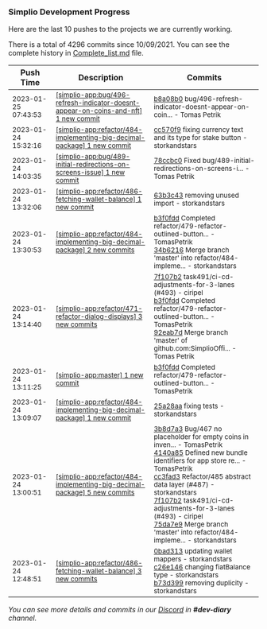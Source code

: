 
### Simplio Development Progress

Here are the last 10 pushes to the projects we are currently working.

There is a total of 4296 commits since 10/09/2021. You can see the complete history in
 [Complete_list.md](Complete_list.md) file.

| Push Time | Description | Commits |
| --- | --- | --- |
| <sub>2023-01-25 07:43:53</sub> | <sub>[[simplio-app:bug/496\-refresh\-indicator\-doesnt\-appear\-on\-coins\-and\-nft] 1 new commit](https://github.com/SimplioOfficial/simplio-app/commit/b8a08b053f114d4f0064c49186bb7d9762a7055d)</sub> | <sub>[b8a08b0](https://github.com/SimplioOfficial/simplio-app/commit/b8a08b053f114d4f0064c49186bb7d9762a7055d) bug/496-refresh-indicator-doesnt-appear-on-coin... - Tomas Petrik</sub> |
| <sub>2023-01-24 15:32:16</sub> | <sub>[[simplio-app:refactor/484\-implementing\-big\-decimal\-package] 1 new commit](https://github.com/SimplioOfficial/simplio-app/commit/cc570f9f0d572f350bd7c29d24eba9d49a6dbb84)</sub> | <sub>[cc570f9](https://github.com/SimplioOfficial/simplio-app/commit/cc570f9f0d572f350bd7c29d24eba9d49a6dbb84) fixing currency text and its type for stake button - storkandstars</sub> |
| <sub>2023-01-24 14:03:35</sub> | <sub>[[simplio-app:bug/489\-initial\-redirections\-on\-screens\-issue] 1 new commit](https://github.com/SimplioOfficial/simplio-app/commit/78ccbc0202e64281ddf63c5425eff503d23f26e7)</sub> | <sub>[78ccbc0](https://github.com/SimplioOfficial/simplio-app/commit/78ccbc0202e64281ddf63c5425eff503d23f26e7) Fixed bug/489-initial-redirections-on-screens-i... - Tomas Petrik</sub> |
| <sub>2023-01-24 13:32:06</sub> | <sub>[[simplio-app:refactor/486\-fetching\-wallet\-balance] 1 new commit](https://github.com/SimplioOfficial/simplio-app/commit/63b3c43d5416486299a6506bb7177de002c4d787)</sub> | <sub>[63b3c43](https://github.com/SimplioOfficial/simplio-app/commit/63b3c43d5416486299a6506bb7177de002c4d787) removing unused import - storkandstars</sub> |
| <sub>2023-01-24 13:30:53</sub> | <sub>[[simplio-app:refactor/484\-implementing\-big\-decimal\-package] 2 new commits](https://github.com/SimplioOfficial/simplio-app/compare/25a28aa8141e...34b62164a0f6)</sub> | <sub>[b3f0fdd](https://github.com/SimplioOfficial/simplio-app/commit/b3f0fdd345552049e935613a2a0aaf49b51ac8fa) Completed refactor/479-refactor-outlined-button... - TomasPetrik<br>[34b6216](https://github.com/SimplioOfficial/simplio-app/commit/34b62164a0f6a920e11750f56350ab9aa8be4028) Merge branch 'master' into refactor/484-impleme... - storkandstars</sub> |
| <sub>2023-01-24 13:14:40</sub> | <sub>[[simplio-app:refactor/471\-refactor\-dialog\-displays] 3 new commits](https://github.com/SimplioOfficial/simplio-app/compare/126a6e56a51c...92eab7d3e2b2)</sub> | <sub>[7f107b2](https://github.com/SimplioOfficial/simplio-app/commit/7f107b2a8b9b0512c210a6a6d593775e32f881f1) task491/ci-cd-adjustments-for-3-lanes (#493) - ciripel<br>[b3f0fdd](https://github.com/SimplioOfficial/simplio-app/commit/b3f0fdd345552049e935613a2a0aaf49b51ac8fa) Completed refactor/479-refactor-outlined-button... - TomasPetrik<br>[92eab7d](https://github.com/SimplioOfficial/simplio-app/commit/92eab7d3e2b248c1fbbb33d54b93047dcb396314) Merge branch 'master' of github.com:SimplioOffi... - Tomas Petrik</sub> |
| <sub>2023-01-24 13:11:25</sub> | <sub>[[simplio-app:master] 1 new commit](https://github.com/SimplioOfficial/simplio-app/commit/b3f0fdd345552049e935613a2a0aaf49b51ac8fa)</sub> | <sub>[b3f0fdd](https://github.com/SimplioOfficial/simplio-app/commit/b3f0fdd345552049e935613a2a0aaf49b51ac8fa) Completed refactor/479-refactor-outlined-button... - TomasPetrik</sub> |
| <sub>2023-01-24 13:09:07</sub> | <sub>[[simplio-app:refactor/484\-implementing\-big\-decimal\-package] 1 new commit](https://github.com/SimplioOfficial/simplio-app/commit/25a28aa8141e8f5fd43c0076d90817ed107d0873)</sub> | <sub>[25a28aa](https://github.com/SimplioOfficial/simplio-app/commit/25a28aa8141e8f5fd43c0076d90817ed107d0873) fixing tests - storkandstars</sub> |
| <sub>2023-01-24 13:00:51</sub> | <sub>[[simplio-app:refactor/484\-implementing\-big\-decimal\-package] 5 new commits](https://github.com/SimplioOfficial/simplio-app/compare/425ad3b100d0...75da7e9b8c99)</sub> | <sub>[3b8d7a3](https://github.com/SimplioOfficial/simplio-app/commit/3b8d7a39d0c87035cb0a5ef4044f7da64480a5cd) Bug/467 no placeholder for empty coins in inven... - TomasPetrik<br>[4140a85](https://github.com/SimplioOfficial/simplio-app/commit/4140a85ee85b48741dffd2fd45d7c6a8c2117e1b) Defined new bundle identifiers for app store re... - TomasPetrik<br>[cc3fad3](https://github.com/SimplioOfficial/simplio-app/commit/cc3fad39e15d437612cd0e0ddf472b50e2fc9645) Refactor/485 abstract data layer (#487) - storkandstars<br>[7f107b2](https://github.com/SimplioOfficial/simplio-app/commit/7f107b2a8b9b0512c210a6a6d593775e32f881f1) task491/ci-cd-adjustments-for-3-lanes (#493) - ciripel<br>[75da7e9](https://github.com/SimplioOfficial/simplio-app/commit/75da7e9b8c99cc719cce5824c7d89b0523eb2e76) Merge branch 'master' into refactor/484-impleme... - storkandstars</sub> |
| <sub>2023-01-24 12:48:51</sub> | <sub>[[simplio-app:refactor/486\-fetching\-wallet\-balance] 3 new commits](https://github.com/SimplioOfficial/simplio-app/compare/70152da55857...b73d3992e384)</sub> | <sub>[0bad313](https://github.com/SimplioOfficial/simplio-app/commit/0bad3134f0ea2958db20cf1e355069933c1d5db5) updating wallet mappers - storkandstars<br>[c26e146](https://github.com/SimplioOfficial/simplio-app/commit/c26e146c7c3789277a08873318b5d10ccdd054a4) changing fiatBalance type - storkandstars<br>[b73d399](https://github.com/SimplioOfficial/simplio-app/commit/b73d3992e384e1639967aad4af413da87a487152) removing duplicity - storkandstars</sub> |

_You can see more details and commits in our [Discord](https://discord.gg/aKhjuwZmdP) in **#dev-diary** channel._
